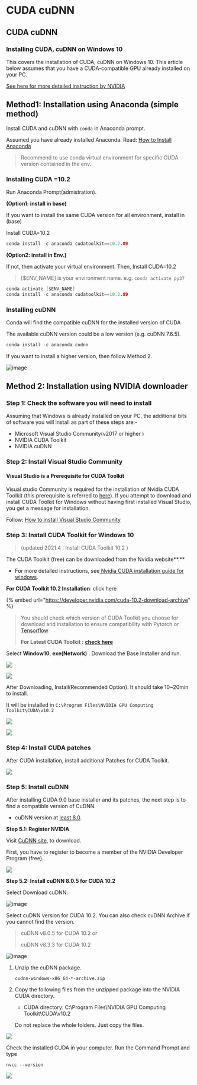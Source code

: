 # CUDA cuDNN

## CUDA cuDNN

### Installing CUDA, cuDNN on Windows 10 <a href="#9f39" id="9f39"></a>

This covers the installation of CUDA, cuDNN on Windows 10. This article below assumes that you have a CUDA-compatible GPU already installed on your PC.

[See here for more detailed instruction by NVIDIA](https://docs.nvidia.com/cuda/cuda-installation-guide-microsoft-windows/index.html)

## Method1: Installation using Anaconda (simple method)

Install CUDA and cuDNN with `conda` in Anaconda prompt.

Assumed you have already installed Anaconda. Read: [How to Install Anaconda](https://ykkim.gitbook.io/dlip/dlip-installation-guide/cuda-installation)

> Recommend to use conda virtual environment for specific CUDA version contained in the env.

### Installing CUDA =10.2

Run Anaconda Prompt(admistration).

**(Option1: install in base)**

If you want to install the same CUDA version for all environment, install in (base)

Install CUDA=10.2

```c
conda install -c anaconda cudatoolkit==10.2.89
```

**(Option2: install in Env.)**

If not, then activate your virtual environment. Then, Install CUDA=10.2

> \[$ENV\_NAME] is your environment name. e.g. `conda activate py37`

```c
conda activate [$ENV_NAME]
conda install -c anaconda cudatoolkit==10.2.89
```

### Installing cuDNN

Conda will find the compatible cuDNN for the installed version of CUDA

The available cuDNN version could be a low version (e.g. cuDNN 7.6.5).

```c
conda install -c anaconda cudnn
```

If you want to install a higher version, then follow Method 2.

![image](https://user-images.githubusercontent.com/38373000/162138066-87f63943-66f7-49b3-836e-f7423bba69e2.png)

## Method 2: Installation using NVIDIA downloader

### Step 1: Check the software you will need to install <a href="#0330" id="0330"></a>

Assuming that Windows is already installed on your PC, the additional bits of software you will install as part of these steps are:-

* Microsoft Visual Studio Community(v2017 or higher )
* NVIDIA CUDA Toolkit
* NVIDIA cuDNN

### Step 2: Install Visual Studio Community <a href="#d390" id="d390"></a>

#### Visual Studio is a Prerequisite for CUDA Toolkit <a href="#bf6e" id="bf6e"></a>

Visual studio Community is required for the installation of Nvidia CUDA Toolkit (this prerequisite is referred to [here](https://docs.nvidia.com/cuda/cuda-installation-guide-microsoft-windows/index.html)). If you attempt to download and install CUDA Toolkit for Windows without having first installed Visual Studio, you get a message for installation.

Follow: [How to install Visual Studio Community](ide/visual-studio-community.md#how-to-install)

### Step 3: Install CUDA Toolkit for Windows 10 <a href="#2582" id="2582"></a>

> (updated 2021.4 : Install CUDA Toolkit 10.2 )

The CUDA Toolkit (free) can be downloaded from the Nvidia website\*\*.\*\*

* For more detailed instructions, see[ Nvidia CUDA installation guide for windows](https://docs.nvidia.com/cuda/cuda-installation-guide-microsoft-windows/index.html).

**For CUDA Toolkit 10.2 Installation**: click here

{% embed url="https://developer.nvidia.com/cuda-10.2-download-archive" %}

> You should check which version of CUDA Toolkit you choose for download and installation to ensure compatibility with Pytorch or [Tensorflow](https://www.tensorflow.org/install/gpu)
>
> **For Latest CUDA Toolkit :** [**check here**](https://developer.nvidia.com/cuda-downloads)

Select **Window10**, **exe(Network)** . Download the Base Installer and run.

![](<../.gitbook/assets/image (106).png>)

![](<../.gitbook/assets/image (111).png>)

After Downloading, Install(Recommended Option). It should take 10\~20min to install.

It will be installed in `C:\Program Files\NVIDIA GPU Computing Toolkit\CUDA\v10.2`

![](<../.gitbook/assets/image (139).png>)

![](<../.gitbook/assets/image (117).png>)

### Step 4: Install CUDA patches <a href="#3873" id="3873"></a>

After CUDA installation, install additional Patches for CUDA Toolkit.

![](<../.gitbook/assets/image (125).png>)

### Step 5: Install cuDNN <a href="#3fc4" id="3fc4"></a>

After installing CUDA 9.0 base installer and its patches, the next step is to find a compatible version of CuDNN.

* cuDNN version at [least 8.0](https://www.tensorflow.org/install/gpu).

**Step 5.1: Register NVIDIA**

Visit [CuDNN site](https://developer.nvidia.com/cudnn), to download.

First, you have to register to become a member of the NVIDIA Developer Program (free).

![](https://miro.medium.com/max/1803/1\*cXR4ODZGhaoR1rXRmvbU6A.png)

**Step 5.2: Install cuDNN 8.0.5 for CUDA 10.2**

Select Download cuDNN.

![image](https://user-images.githubusercontent.com/38373000/162129708-5dbc70fe-f74c-45c8-af3a-2cf8b6fec75e.png)

Select cuDNN version for CUDA 10.2. You can also check cuDNN Archive if you cannot find the version.

> cuDNN v8.0.5 for CUDA 10.2 or
>
> cuDNN v8.3.3 for CUDA 10.2

![image](https://user-images.githubusercontent.com/38373000/162131292-cfe61536-a14a-43fd-8a8d-aa728ae79533.png)

1.  Unzip the cuDNN package.

    ```
    cudnn-windows-x86_64-*-archive.zip
    ```
2.  Copy the following files from the unzipped package into the NVIDIA CUDA directory.

    * CUDA directory: C:\Program Files\NVIDIA GPU Computing Toolkit\CUDA\v10.2

    Do not replace the whole folders. Just copy the files.

![](https://user-images.githubusercontent.com/38373000/162139770-10184974-4eb4-408c-8ef6-e34a550a918b.png)

Check the installed CUDA in your computer. Run the Command Prompt and type

```
nvcc --version
```



![](<../.gitbook/assets/image (148).png>)
